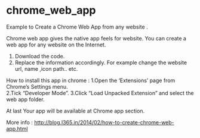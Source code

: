 chrome_web_app
==============

Example to Create a Chrome Web App from any website .

Chrome web app gives the native app feels for website. You can create a web app for any website on the Internet.

1. Download the code.
2. Replace the information accordingly. 
For example change the website url, name ,icon path.. etc. 

How to install this app in chrome :
1.Open the ‘Extensions’ page from Chrome’s Settings menu.  
2.Tick “Developer Mode”. 
3.Click “Load Unpacked Extension” and select the web app folder.

At last Your app will be available at Chrome app section. 

More info : http://blog.l365.in/2014/02/how-to-create-chrome-web-app.html

